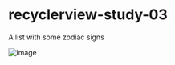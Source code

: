 # recyclerview-study-03
A list with some zodiac signs 

![image](https://user-images.githubusercontent.com/53324891/180589773-f5cae94f-f180-4ef7-9962-28cba5738a5a.png)
